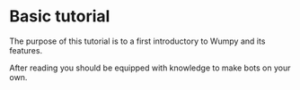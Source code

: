 # Basic tutorial

The purpose of this tutorial is to a first introductory to Wumpy and its features.

After reading you should be equipped with knowledge to make bots on your own.
